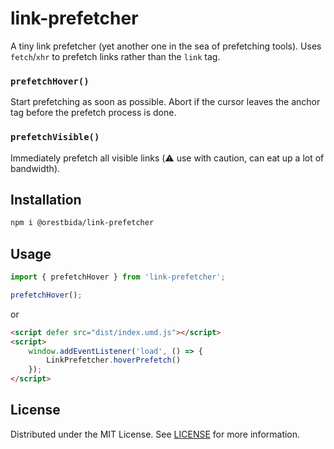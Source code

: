 # link-prefetcher

A tiny link prefetcher (yet another one in the sea of prefetching tools). Uses `fetch`/`xhr` to prefetch links rather than the `link` tag.

### `prefetchHover()`
Start prefetching as soon as possible. Abort if the cursor leaves the anchor tag before the prefetch process is done.

### `prefetchVisible()`
Immediately prefetch all visible links (⚠️ use with caution, can eat up a lot of bandwidth).

## Installation

```bash
npm i @orestbida/link-prefetcher
```

## Usage
```javascript
import { prefetchHover } from 'link-prefetcher';

prefetchHover();
```

or

```html
<script defer src="dist/index.umd.js"></script>
<script>
    window.addEventListener('load', () => {
        LinkPrefetcher.hoverPrefetch()
    });
</script>
```

## License
Distributed under the MIT License. See [LICENSE](./LICENSE) for more information.